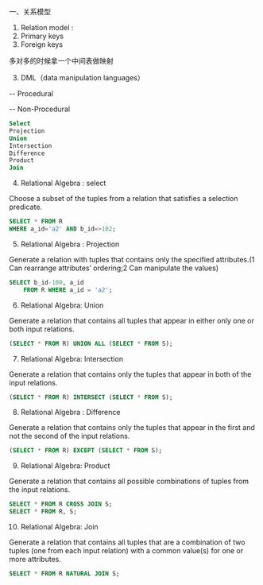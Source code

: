 一、关系模型

1. Relation model : 
2. Primary keys
3. Foreign keys

多对多的时候拿一个中间表做映射

3. DML（data manipulation languages）

-- Procedural

-- Non-Procedural

```sql
Select  
Projection
Union
Intersection
Difference
Product
Join
```

4. Relational Algebra : select

Choose a subset of the tuples from a  relation that satisfies a selection  predicate.

```sql
SELECT * FROM R
WHERE a_id='a2' AND b_id=>102;
```

5. Relational Algebra : Projection

Generate a relation with tuples that  contains only the specified attributes.(1 Can rearrange attributes’ ordering;2 Can manipulate the values)

```sql
SELECT b_id-100, a_id
	FROM R WHERE a_id = 'a2';
```

6. Relational Algebra: Union

Generate a relation that contains all  tuples that appear in either only one  or both input relations.

```sql
(SELECT * FROM R) UNION ALL (SELECT * FROM S);
```

7. Relational Algebra: Intersection

Generate a relation that contains only  the tuples that appear in both of the  input relations.

```sql
(SELECT * FROM R) INTERSECT (SELECT * FROM S);
```

8. Relational Algebra : Difference

Generate a relation that contains only  the tuples that appear in the first and  not the second of the input relations.

```sql
(SELECT * FROM R) EXCEPT (SELECT * FROM S);
```

9. Relational Algebra: Product

Generate a relation that contains all  possible combinations of tuples from  the input relations.

```sql
SELECT * FROM R CROSS JOIN S;
SELECT * FROM R, S;
```

10. Relational Algebra: Join

Generate a relation that contains all  tuples that are a combination of two  tuples (one from each input relation)  with a common value(s) for one or  more attributes.

```sql
SELECT * FROM R NATURAL JOIN S;
```

